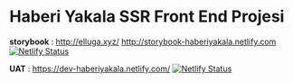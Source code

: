 # Haberi Yakala SSR Front End Projesi 

**storybook** :
http://elluga.xyz/
http://storybook-haberiyakala.netlify.com
[![Netlify Status](https://api.netlify.com/api/v1/badges/8f86544f-ff3d-4567-b528-ce630e433e46/deploy-status)](https://app.netlify.com/sites/storybook-haberiyakala/deploys)

**UAT** : https://dev-haberiyakala.netlify.com/
[![Netlify Status](https://api.netlify.com/api/v1/badges/e4ec420d-56bb-4c96-946a-3bde360b2d40/deploy-status)](https://app.netlify.com/sites/dev-haberiyakala/deploys)